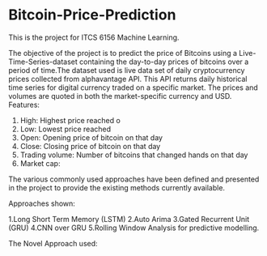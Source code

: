 # Bitcoin-Price-Prediction
This is the project for ITCS 6156 Machine Learning.

The objective of the project is to predict the price of Bitcoins using a Live-Time-Series-dataset 
containing the day-to-day prices of bitcoins over a period of time.The dataset used is live data set of 
daily cryptocurrency prices collected from alphavantage API. This API returns daily historical time series 
for digital currency traded on a specific market. The prices and volumes are quoted in both the market-specific 
currency and USD.
Features: 
1. High: Highest price reached o
2. Low: Lowest price reached  
3. Open: Opening price of bitcoin on that day
4. Close: Closing price of bitcoin on that day 
5. Trading volume: Number of bitcoins that changed hands on that day 
6. Market cap:




The various commonly used approaches 
have been defined and presented in the project to provide the existing methods currently available.

Approaches shown:

1.Long Short Term Memory (LSTM)
2.Auto Arima
3.Gated Recurrent Unit (GRU)
4.CNN over GRU
5.Rolling Window Analysis for predictive modelling.
  

The Novel Approach used:
  
